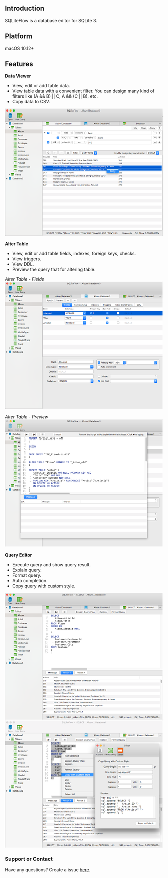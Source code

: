 ## Introduction
SQLiteFlow is a database editor for SQLite 3.

## Platform
macOS 10.12+ 

## Features

**Data Viewer**

- View, edit or add table data.
- View table data with a convenient filter. You can design many kind of filters like (A && B) \|\| C, A && (C \|\| B), etc.
- Copy data to CSV.

![](DataView.png)


**Alter Table**

- View, edit or add table fields, indexes, foreign keys, checks.
- View triggers.
- View DDL.
- Preview the query that for altering table.


*Alter Table - Fields*
![Alter Table - Fields](AlterTable.png)

*Alter Table - Preview*
![Alter Table - Preview](AlterPreview.png)

**Query Editor**

- Execute query and show query result.
- Explain query.
- Format query.
- Auto completion.
- Copy query with custom style.

![Editor](Editor.png)
![Editor - CopyWithCustomStyle](CopyWithCustomStyle.png)

### Support or Contact

Have any questions? Create a issue [here](https://github.com/SQLiteFlow/sqliteflow.github.io/issues).

